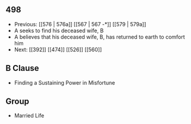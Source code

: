 ## 498
- Previous: [[576 | 576a]] [[567 | 567 -*]] [[579 | 579a]] 
- A seeks to find his deceased wife, B
- A believes that his deceased wife, B, has returned to earth to comfort him
- Next: [[392]] [[474]] [[526]] [[560]] 

## B Clause
- Finding a Sustaining Power in Misfortune

## Group
- Married Life

